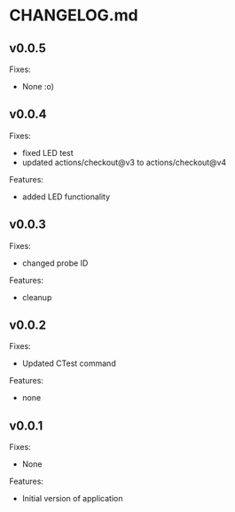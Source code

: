 # CHANGELOG.md

## v0.0.5
Fixes:
 - None :o)

## v0.0.4
Fixes:
 - fixed LED test
 - updated actions/checkout@v3 to actions/checkout@v4

Features:
 - added LED functionality

## v0.0.3
Fixes:
 - changed probe ID

Features:
 - cleanup

## v0.0.2
Fixes:
 - Updated CTest command

Features:
 - none

## v0.0.1
Fixes:
 - None

Features:
 - Initial version of application
